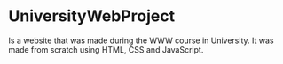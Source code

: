 # UniversityWebProject
Is a website that was made during the WWW course in University. It was made from scratch using HTML, CSS and JavaScript.
